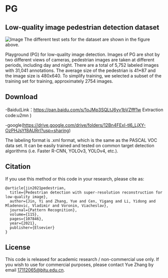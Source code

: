 # PG

## Low-quality image pedestrian detection dataset
![Image](https://s3.ax1x.com/2020/11/26/DwdauT.png)
The different test sets for the dataset are shown in the figure above.

Playground (PG) for low-quality image detection. Images of PG are shot by two different views of cameras, pedestrian images are taken at different periods, including day and night. There are a total of 5,752 labeled images with 31,041 annotations. The average size of the pedestrian is 41*87 and the image size is 480x640. To simplify training, we selected a subset of the training set for training, approximately 2754 images. 


## Download
-Baidu(Link：https://pan.baidu.com/s/1oJMp3SQLtJ6yv1bVZfff1w Extraction code:u2mn )

-google(https://drive.google.com/drive/folders/12Bn4FExI-tl6_LjXY-OzPHJsYf8AURrI?usp=sharing)

The labeling format is .xml format, which is the same as the PASCAL VOC data set. It can be easily trained and tested on common target detection algorithms (i.e. Faster R-CNN, YOLOv3, YOLOv4, etc.).


## Citation
If you use this method or this code in your research, please cite as:
```
@article{jin2021pedestrian,
  title={Pedestrian detection with super-resolution reconstruction for low-quality image},
  author={Jin, Yi and Zhang, Yue and Cen, Yigang and Li, Yidong and Mladenovic, Vladimir and Voronin, Viacheslav},
  journal={Pattern Recognition},
  volume={115},
  pages={107846},
  year={2021},
  publisher={Elsevier}
}
```
## License
This code is released for academic research / non-commercial use only. If you wish to use for commercial purposes, please contact Yue Zhang by email 17112065@bjtu.edu.cn.
